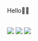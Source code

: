 Hello🤚🏽 

<div style="display: inline_block"><br/>
<img aling="center" src="https://img.shields.io/badge/Java-ED8B00?style=for-the-badge&logo=openjdk&logoColor=white"/>
  <img aling="center" src="[https://img.shields.io/badge/Java-ED8B00?style=for-the-badge&logo=openjdk&logoColor=white](https://img.shields.io/badge/JavaScript-323330?style=for-the-badge&logo=javascript&logoColor=F7DF1E)"/>
  <img aling="center" src="https://img.shields.io/badge/Java-ED8B00?style=for-the-badge&logo=openjdk&logoColor=white"/>
</div>
